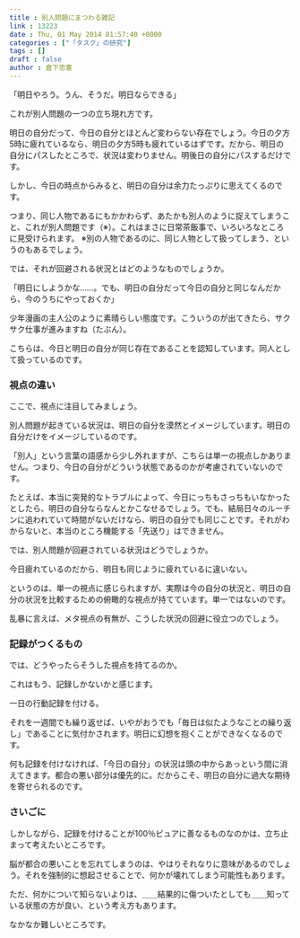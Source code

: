 ```yaml
---
title : 別人問題にまつわる雑記
link : 13223
date : Thu, 01 May 2014 01:57:40 +0000
categories : ["「タスク」の研究"]
tags : []
draft : false
author : 倉下忠憲
---
```


「明日やろう。うん、そうだ。明日ならできる」

これが別人問題の一つの立ち現れ方です。

明日の自分だって、今日の自分とほとんど変わらない存在でしょう。今日の夕方5時に疲れているなら、明日の夕方5時も疲れているはずです。だから、明日の自分にパスしたところで、状況は変わりません。明後日の自分にパスするだけです。

しかし、今日の時点からみると、明日の自分は余力たっぷりに思えてくるのです。

つまり、同じ人物であるにもかかわらず、あたかも別人のように捉えてしまうこと、これが別人問題です（※）。これはまさに日常茶飯事で、いろいろなところに見受けられます。
※別の人物であるのに、同じ人物として扱ってしまう、というのもあるでしょう。

では、それが回避される状況とはどのようなものでしょうか。

「明日にしようかな……。でも、明日の自分だって今日の自分と同じなんだから、今のうちにやっておくか」

少年漫画の主人公のように素晴らしい態度です。こういうのが出てきたら、サクサク仕事が進みますね（たぶん）。

こちらは、今日と明日の自分が同じ存在であることを認知しています。同人として扱っているのです。

<H3>視点の違い</H3>

ここで、視点に注目してみましょう。

別人問題が起きている状況は、明日の自分を漠然とイメージしています。明日の自分だけをイメージしているのです。

「別人」という言葉の語感から少し外れますが、こちらは単一の視点しかありません。つまり、今日の自分がどういう状態であるのかが考慮されていないのです。

たとえば、本当に突発的なトラブルによって、今日にっちもさっちもいなかったとしたら、明日の自分ならなんとかこなせるでしょう。でも、結局日々のルーチンに追われていて時間がないだけなら、明日の自分でも同じことです。それがわからないと、本当のところ機能する「先送り」はできません。

では、別人問題が回避されている状況はどうでしょうか。

今日疲れているのだから、明日も同じように疲れているに違いない。

というのは、単一の視点に感じられますが、実際は今の自分の状況と、明日の自分の状況を比較するための俯瞰的な視点が持てています。単一ではないのです。

乱暴に言えば、メタ視点の有無が、こうした状況の回避に役立つのでしょう。

<H3>記録がつくるもの</H3>

では、どうやったらそうした視点を持てるのか。

これはもう、記録しかないかと感じます。

一日の行動記録を付ける。

それを一週間でも繰り返せば、いやがおうでも「毎日は似たようなことの繰り返し」であることに気付かされます。明日に幻想を抱くことができなくなるのです。

何も記録を付けなければ、「今日の自分」の状況は頭の中からあっという間に消えてきます。都合の悪い部分は優先的に。だからこそ、明日の自分に過大な期待を寄せられるのです。

<H3>さいごに</H3>

しかしながら、記録を付けることが100％ピュアに善なるものなのかは、立ち止まって考えたいところです。

脳が都合の悪いことを忘れてしまうのは、やはりそれなりに意味があるのでしょう。それを強制的に想起させることで、何かが壊れてしまう可能性もあります。

ただ、何かについて知らないよりは、＿＿結果的に傷ついたとしても＿＿知っている状態の方が良い、という考え方もあります。

なかなか難しいところです。